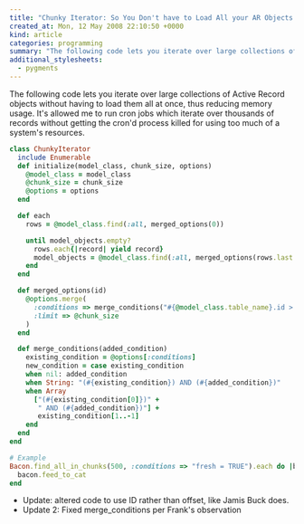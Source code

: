 ```yaml
---
title: "Chunky Iterator: So You Don't have to Load All your AR Objects at Once"
created_at: Mon, 12 May 2008 22:10:50 +0000
kind: article
categories: programming
summary: "The following code lets you iterate over large collections of Active Record objects without having to load them all at once, thus reducing memory usage. It's allowed me to run cron jobs which iterate over thousands of records without getting the cron'd process killed for using too much of a system's resources."
additional_stylesheets:
  - pygments
---
```


The following code lets you iterate over large collections of Active
Record objects without having to load them all at once, thus reducing
memory usage. It's allowed me to run cron jobs which iterate over
thousands of records without getting the cron'd process killed for
using too much of a system's resources.

```ruby
class ChunkyIterator
  include Enumerable
  def initialize(model_class, chunk_size, options)
    @model_class = model_class
    @chunk_size = chunk_size
    @options = options
  end

  def each
    rows = @model_class.find(:all, merged_options(0))

    until model_objects.empty?
      rows.each{|record| yield record}
      model_objects = @model_class.find(:all, merged_options(rows.last.id))
    end
  end

  def merged_options(id)
    @options.merge(
      :conditions => merge_conditions("#{@model_class.table_name}.id > #{id}"),
      :limit => @chunk_size
    )
  end

  def merge_conditions(added_condition)
    existing_condition = @options[:conditions]
    new_condition = case existing_condition
    when nil: added_condition
    when String: "(#{existing_condition}) AND (#{added_condition})"
    when Array
      ["(#{existing_condition[0]})" +
       " AND (#{added_condition})"] +
       existing_condition[1..-1]
    end
  end
end

# Example
Bacon.find_all_in_chunks(500, :conditions => "fresh = TRUE").each do |bacon|
  bacon.feed_to_cat
end
```

* Update: altered code to use ID rather than offset, like Jamis Buck does.
* Update 2: Fixed merge_conditions per Frank's observation
